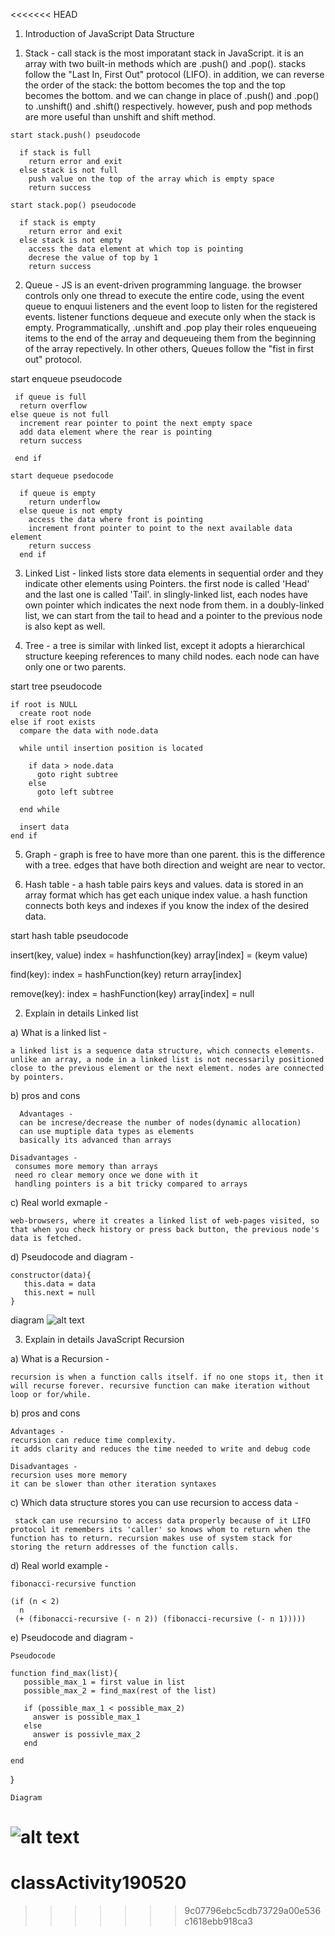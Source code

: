 <<<<<<< HEAD
1. Introduction of JavaScript Data Structure

  1) Stack - call stack is the most imporatant stack in JavaScript. it is an array with two built-in methods which are .push() and .pop(). stacks follow the "Last In, First Out" protocol (LIFO). in addition, we can reverse the order of the stack: the bottom becomes the top and the top becomes the bottom. and we can change in place of .push() and .pop() to .unshift() and .shift() respectively. however, push and pop methods are more useful than unshift and shift method. 
    
    start stack.push() pseudocode

      if stack is full
        return error and exit
      else stack is not full 
        push value on the top of the array which is empty space
        return success

    start stack.pop() pseudocode

      if stack is empty
        return error and exit
      else stack is not empty
        access the data element at which top is pointing
        decrese the value of top by 1
        return success
    
  2) Queue - JS is an event-driven programming language. the browser controls only one thread to execute the entire code, using the event queue to enquui listeners and the event loop to listen for the registered events. listener functions dequeue and execute only when the stack is empty. Programmatically, .unshift and .pop play their roles enqueueing items to the end of the array and dequeueing them from the beginning of the array repectively. In other others, Queues follow the "fist in first out" protocol. 

   start enqueue pseudocode
     
     if queue is full
      return overflow
    else queue is not full 
      increment rear pointer to point the next empty space
      add data element where the rear is pointing
      return success
    
     end if

    start dequeue psedocode
     
      if queue is empty
        return underflow
      else queue is not empty
        access the data where front is pointing
        increment front pointer to point to the next available data element
        return success
      end if
     
  3) Linked List - linked lists store data elements in sequential order and they indicate other elements using Pointers. the first node is called 'Head' and the last one is called 'Tail'. in slingly-linked list, each nodes have own pointer which indicates the next node from them. in a doubly-linked list, we can start from the tail to head and a pointer to the previous node is also kept as well. 

  4) Tree - a tree is similar with linked list, except it adopts a hierarchical structure keeping  references to many child nodes. each node can have only one or two parents. 

  start tree pseudocode

    if root is NULL 
      create root node 
    else if root exists 
      compare the data with node.data

      while until insertion position is located
        
        if data > node.data
          goto right subtree
        else 
          goto left subtree
        
      end while 

      insert data 
    end if

  5) Graph - graph is free to have more than one parent. this is the difference with a tree. edges that have both direction and weight are near to vector. 

  6) Hash table - a hash table pairs keys and values. data is stored in an array format which has get each unique index value. a hash function connects both keys and indexes if you know the index of the desired data. 

  start hash table pseudocode

  insert(key, value)
    index = hashfunction(key)
    array[index] = (keym value)

  find(key):
    index = hashFunction(key)
    return array[index]

  remove(key):
     index = hashFunction(key)
      array[index] = null


2. Explain in details Linked list

 a) What is a linked list -
   
    a linked list is a sequence data structure, which connects elements. unlike an array, a node in a linked list is not necessarily positioned close to the previous element or the next element. nodes are connected by pointers. 

 b) pros and cons
      
      Advantages - 
      can be increse/decrease the number of nodes(dynamic allocation)
      can use muptiple data types as elements
      basically its advanced than arrays
 
    Disadvantages - 
     consumes more memory than arrays
     need ro clear memory once we done with it
     handling pointers is a bit tricky compared to arrays

 c) Real world exmaple -
   
    web-browsers, where it creates a linked list of web-pages visited, so that when you check history or press back button, the previous node's data is fetched. 

 d) Pseudocode and diagram - 
  
    constructor(data){
       this.data = data
       this.next = null
    }

  diagram
   ![alt text](https://www.pythoncentral.io/wp-content/uploads/2017/08/wordpress-hints-linked-list-google.png)

3. Explain in details JavaScript Recursion

 a) What is a Recursion - 
   
    recursion is when a function calls itself. if no one stops it, then it will recurse forever. recursive function can make iteration without loop or for/while. 

 b) pros and cons

    Advantages -  
    recursion can reduce time complexity. 
    it adds clarity and reduces the time needed to write and debug code

    Disadvantages -
    recursion uses more memory
    it can be slower than other iteration syntaxes

 c) Which data structure stores you can use recursion to access data -
    
     stack can use recursino to access data properly because of it LIFO protocol it remembers its 'caller' so knows whom to return when the function has to return. recursion makes use of system stack for storing the return addresses of the function calls.

 d) Real world example -
   
    fibonacci-recursive function
   
    (if (n < 2)
      n
     (+ (fibonacci-recursive (- n 2)) (fibonacci-recursive (- n 1)))))

 e) Pseudocode and diagram -
   
    Pseudocode

    function find_max(list){
       possible_max_1 = first value in list
       possible_max_2 = find_max(rest of the list)

       if (possible_max_1 < possible_max_2)
         answer is possible_max_1
       else 
         answer is possivle_max_2
       end

    end
   }

    Diagram
   ![alt text](https://javascript.info/article/recursion/recursion-pow.svg)
=======
# classActivity190520
>>>>>>> 9c07796ebc5cdb73729a00e536c1618ebb918ca3
